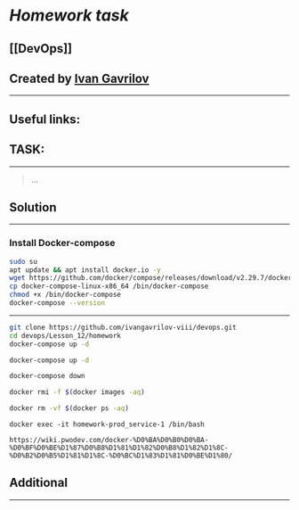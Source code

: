 # ***Homework task***

## [[DevOps]]


## Created by [Ivan Gavrilov](https://github.com/ivangavrilov-viii)
---
## Useful links:



## TASK:
---
> ...

## Solution
---
### Install Docker-compose
```bash
sudo su
apt update && apt install docker.io -y
wget https://github.com/docker/compose/releases/download/v2.29.7/docker-compose-linux-x86_64
cp docker-compose-linux-x86_64 /bin/docker-compose
chmod +x /bin/docker-compose
docker-compose --version
```
---
```bash
git clone https://github.com/ivangavrilov-viii/devops.git
cd devops/Lesson_12/homework
docker-compose up -d
```

```bash
docker-compose up -d
```

```bash
docker-compose down
```

```bash
docker rmi -f $(docker images -aq)
```

```bash
docker rm -vf $(docker ps -aq)
```

```
docker exec -it homework-prod_service-1 /bin/bash
```

```
https://wiki.pwodev.com/docker-%D0%BA%D0%B0%D0%BA-%D0%BF%D0%BE%D1%87%D0%B8%D1%81%D1%82%D0%B8%D1%82%D1%8C-%D0%B2%D0%B5%D1%81%D1%8C-%D0%BC%D1%83%D1%81%D0%BE%D1%80/
```
## Additional
---
